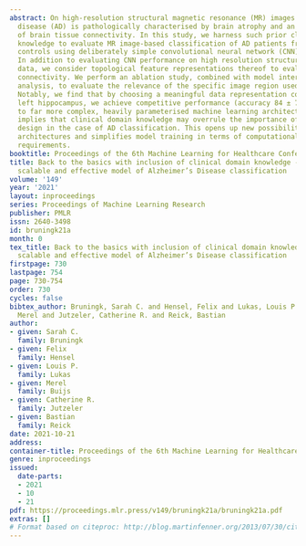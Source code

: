 ```yaml
---
abstract: On high-resolution structural magnetic resonance (MR) images Alzheimer’s
  disease (AD) is pathologically characterised by brain atrophy and an overall loss
  of brain tissue connectivity. In this study, we harness such prior clinical domain
  knowledge to evaluate MR image-based classification of AD patients from healthy
  controls using deliberately simple convolutional neural network (CNN) architectures.
  In addition to evaluating CNN performance on high resolution structural MR imaging
  data, we consider topological feature representations thereof to evaluate structural
  connectivity. We perform an ablation study, combined with model interpretability
  analysis, to evaluate the relevance of the specific image region used for classification.
  Notably, we find that by choosing a meaningful data representation comprising the
  left hippocampus, we achieve competitive performance (accuracy 84 ± 7%) comparable
  to far more complex, heavily parameterised machine learning architectures. This
  implies that clinical domain knowledge may overrule the importance of model architecture
  design in the case of AD classification. This opens up new possibilities for interpretable
  architectures and simplifies model training in terms of computational cost and hardware
  requirements.
booktitle: Proceedings of the 6th Machine Learning for Healthcare Conference
title: Back to the basics with inclusion of clinical domain knowledge - A simple,
  scalable and effective model of Alzheimer’s Disease classification
volume: '149'
year: '2021'
layout: inproceedings
series: Proceedings of Machine Learning Research
publisher: PMLR
issn: 2640-3498
id: bruningk21a
month: 0
tex_title: Back to the basics with inclusion of clinical domain knowledge - A simple,
  scalable and effective model of Alzheimer’s Disease classification
firstpage: 730
lastpage: 754
page: 730-754
order: 730
cycles: false
bibtex_author: Bruningk, Sarah C. and Hensel, Felix and Lukas, Louis P. and Buijs,
  Merel and Jutzeler, Catherine R. and Reick, Bastian
author:
- given: Sarah C.
  family: Bruningk
- given: Felix
  family: Hensel
- given: Louis P.
  family: Lukas
- given: Merel
  family: Buijs
- given: Catherine R.
  family: Jutzeler
- given: Bastian
  family: Reick
date: 2021-10-21
address:
container-title: Proceedings of the 6th Machine Learning for Healthcare Conference
genre: inproceedings
issued:
  date-parts:
  - 2021
  - 10
  - 21
pdf: https://proceedings.mlr.press/v149/bruningk21a/bruningk21a.pdf
extras: []
# Format based on citeproc: http://blog.martinfenner.org/2013/07/30/citeproc-yaml-for-bibliographies/
---
```

